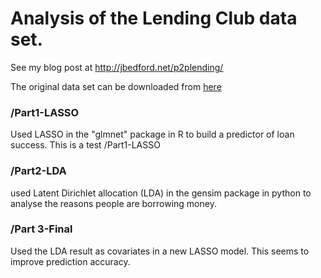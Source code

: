 Analysis of the Lending Club data set. 
===

See my blog post at http://jbedford.net/p2plending/


The original data set can be downloaded from [here](https://www.lendingclub.com/info/download-data.action)



### /Part1-LASSO

Used LASSO in the "glmnet" package in R to build a predictor of loan success. This is a test /Part1-LASSO 



### /Part2-LDA

used Latent Dirichlet allocation (LDA) in the gensim package in python to analyse the reasons people are borrowing money. 


### /Part 3-Final

Used the LDA result as covariates in a new LASSO model. This seems to improve prediction accuracy.



